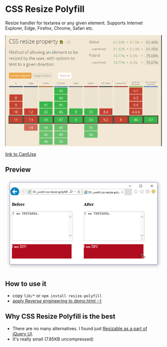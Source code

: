CSS Resize Polyfill
========
Resize handler for textarea or any given element.
Supports Internet Explorer, Edge, Firefox, Chrome, Safari etc.

![Browser support](/assets-demo/browser-support.png)

[link to CanIUse](http://caniuse.com/#search=resize)


Preview
---
![Edge Preview](/assets-demo/before-after.png)


How to use it
---
- copy `lib/*` or `npm install resize-polyfill`
- [apply Reverse engineering to demo.html :-)](/demo.html)


Why CSS Resize Polyfill is the best
---
- There are no many alternatives. I found just [Resizable as a part of jQuery UI](https://jqueryui.com/resizable/).
- It's really small (7.85KB uncompressed)
